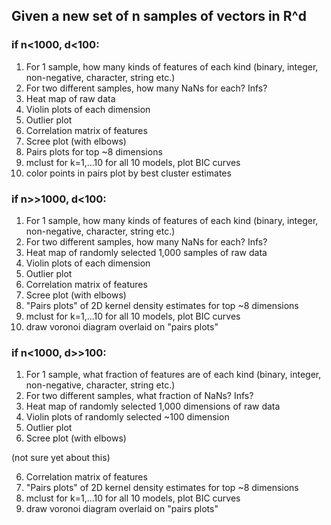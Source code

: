 ## Given a new set of n samples of vectors in R^d

###  if n<1000, d<100:

1. For 1 sample, how many kinds of features of each kind (binary, integer, non-negative, character, string etc.)
2. For two different samples, how many NaNs for each? Infs?
3. Heat map of raw data
4. Violin plots of each dimension
5. Outlier plot
6. Correlation matrix of features
7. Scree plot (with elbows)
8. Pairs plots for top ~8 dimensions
9. mclust for k=1,...10 for all 10 models, plot BIC curves
10. color points in pairs plot by best cluster estimates



### if n>>1000, d<100:

1. For 1 sample, how many kinds of features of each kind (binary, integer, non-negative, character, string etc.)
2. For two different samples, how many NaNs for each? Infs?
3. Heat map of randomly selected 1,000 samples of raw data
4. Violin plots of each dimension
5. Outlier plot
6. Correlation matrix of features
7. Scree plot (with elbows)
8. "Pairs plots" of 2D kernel density estimates for top ~8 dimensions
9. mclust for k=1,...10 for all 10 models, plot BIC curves
10. draw voronoi diagram overlaid on "pairs plots"


### if n<1000, d>>100:

1. For 1 sample, what fraction of features are of each kind (binary, integer, non-negative, character, string etc.)
2. For two different samples, what fraction of NaNs? Infs?
3. Heat map of randomly selected 1,000 dimensions of raw data
4. Violin plots of randomly selected ~100 dimension
5. Outlier plot
7. Scree plot (with elbows)

(not sure yet about this)

6. Correlation matrix of features
8. "Pairs plots" of 2D kernel density estimates for top ~8 dimensions
9. mclust for k=1,...10 for all 10 models, plot BIC curves
10. draw voronoi diagram overlaid on "pairs plots"
